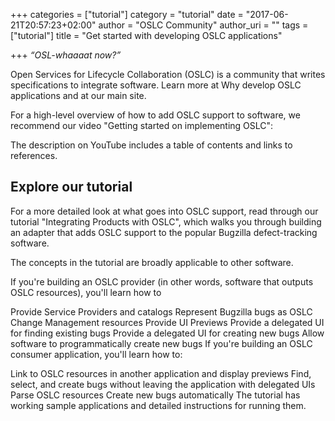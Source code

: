 +++
categories = ["tutorial"]
category = "tutorial"
date = "2017-06-21T20:57:23+02:00"
author = "OSLC Community"
author_uri = ""
tags = ["tutorial"]
title = "Get started with developing OSLC applications"

+++
_“OSL-whaaaat now?”_

Open Services for Lifecycle Collaboration (OSLC) is a community that writes specifications to integrate software. Learn more at Why develop OSLC applications and at our main site.

For a high-level overview of how to add OSLC support to software, we recommend our video "Getting started on implementing OSLC":

The description on YouTube includes a table of contents and links to references.

## Explore our tutorial

For a more detailed look at what goes into OSLC support, read through our tutorial "Integrating Products with OSLC", which walks you through building an adapter that adds OSLC support to the popular Bugzilla defect-tracking software.

The concepts in the tutorial are broadly applicable to other software.

If you're building an OSLC provider (in other words, software that outputs OSLC resources), you'll learn how to

Provide Service Providers and catalogs
Represent Bugzilla bugs as OSLC Change Management resources
Provide UI Previews
Provide a delegated UI for finding existing bugs
Provide a delegated UI for creating new bugs
Allow software to programmatically create new bugs
If you're building an OSLC consumer application, you'll learn how to:

Link to OSLC resources in another application and display previews
Find, select, and create bugs without leaving the application with delegated UIs
Parse OSLC resources
Create new bugs automatically
The tutorial has working sample applications and detailed instructions for running them.